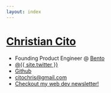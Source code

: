 ```yaml
---
layout: index
---
```



<h1 class="site-title"><a href="{{ site.url }}">Christian Cito</a></h1>
<ul class="site-list">
  <li>Founding Product Engineer @ <a target="_blank" href="https://bento.me/chrcit">Bento</a></li> 
  <li><a target="_blank" href="https://twitter.com/{{ site.twitter }}">@{{ site.twitter }}</a></li>
  <li><a target="_blank" href="https://github.com/chrcit">Github</a></li>
  <li><a target="_blank" href="mailto:citochris@gmail.com">citochris@gmail.com</a></li>
  <li><a target="_blank" href="https://app.mailbrew.com/chrcit/devs-fh98L5BO4g2T">Checkout my web dev newsletter!</a></li>
</ul>
